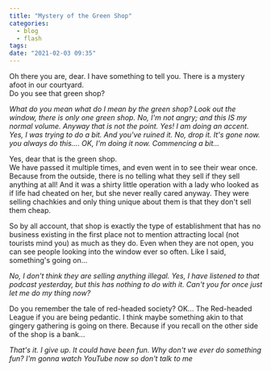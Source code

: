 ```yaml
---
title: "Mystery of the Green Shop"
categories:
  - blog
  - flash
tags:
date: "2021-02-03 09:35"
---
```

Oh there you are, dear. I have something to tell you. There is a mystery afoot in our courtyard.  
Do you see that green shop?  

 *What do you mean what do I mean by the green shop? Look out the window, there is only one green shop.  No, I'm not angry; and this IS my normal volume. Anyway that is not the point. Yes! I am doing an accent. Yes, I was trying to do a bit. And you've ruined it. No, drop it. It's gone now. you always do this.... OK, I'm doing it now. Commencing a bit...*  

Yes, dear that is the green shop.  
We have passed it multiple times, and even went in to see their wear once. Because from the outside, there is no telling what they sell if they sell anything at all! And it was a shirty little operation with a lady who looked as if life had cheated on her, but she never really cared anyway. They were selling chachkies and only thing unique about them is that they don't sell them cheap.

So by all account, that shop is exactly the type of establishment that has no business existing in the first place not to mention attracting local (not tourists mind you) as much as they do. Even when they are not open, you can see people looking into the window ever so often. Like I said, something's going on...

*No, I don't think they are selling anything illegal. Yes, I have listened to that podcast yesterday, but this has nothing to do with it. Can't you for once just let me do my thing now?*

Do you remember the tale of red-headed society? OK... The Red-headed League if you are being pedantic. I think maybe something akin to that gingery gathering is going on there. Because if you recall on the other side of the shop is a bank...

*That's it. I give up. It could have been fun. Why don't we ever do something fun? I'm gonna watch YouTube now so don't talk to me*
